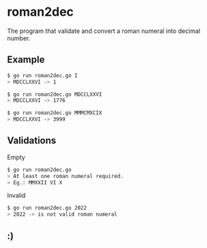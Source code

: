 # roman2dec

The program that validate and convert a roman numeral into decimal number.

Example
---

```bash
$ go run roman2dec.go I
> MDCCLXXVI -> 1
```

```bash
$ go run roman2dec.go MDCCLXXVI
> MDCCLXXVI -> 1776
```

```bash
$ go run roman2dec.go MMMCMXCIX
> MDCCLXXVI -> 3999
```

Validations
---

Empty
```bash
$ go run roman2dec.go
> At least one roman numeral required.
> Eg.: MMXXII VI X
```

Invalid
```bash
$ go run roman2dec.go 2022
> 2022 -> is not valid roman numeral
```


:)
---